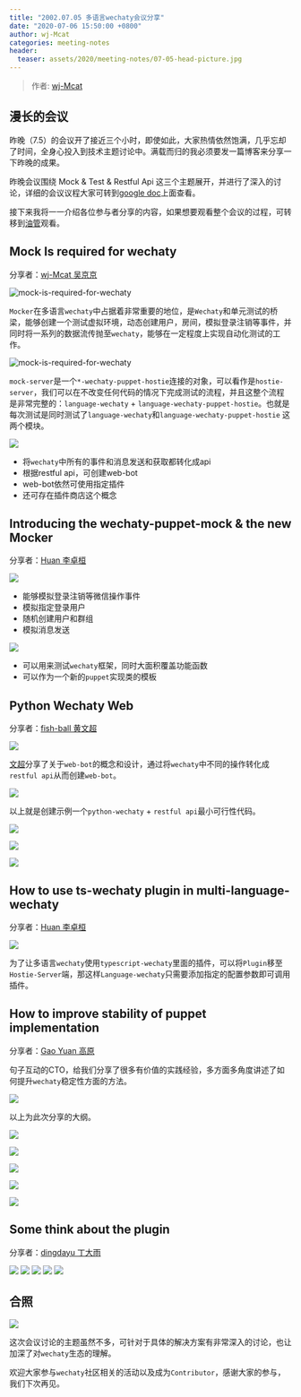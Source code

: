 ```yaml
---
title: "2002.07.05 多语言wechaty会议分享"
date: "2020-07-06 15:50:00 +0800"
author: wj-Mcat
categories: meeting-notes
header:
  teaser: assets/2020/meeting-notes/07-05-head-picture.jpg
---
```


<!-- markdownlint-disable -->
> 作者: [wj-Mcat](https://github.com/wj-Mcat/)

## 漫长的会议

昨晚（7.5）的会议开了接近三个小时，即使如此，大家热情依然饱满，几乎忘却了时间，全身心投入到技术主题讨论中。满载而归的我必须要发一篇博客来分享一下昨晚的成果。

昨晚会议围绕 Mock & Test & Restful Api 这三个主题展开，并进行了深入的讨论，详细的会议议程大家可转到[google doc](https://docs.google.com/document/d/1fVCk8qRYc4RKGMf2UY5HOe07hEhPUOpGC34v88GEFJg/edit#heading=h.85djedyd54di)上面查看。

接下来我将一一介绍各位参与者分享的内容，如果想要观看整个会议的过程，可转移到[油管](https://www.youtube.com/watch?v=qWkv0F_pluQ)观看。

<!--more-->

## Mock Is required for wechaty

分享者：[wj-Mcat 吴京京](https://www.github.com/wj-Mcat/)

![mock-is-required-for-wechaty](/assets/2020/meeting-notes/07-05-mock-is-required.png)

`Mocker`在多语言`wechaty`中占据着非常重要的地位，是`Wechaty`和单元测试的桥梁，能够创建一个测试虚拟环境，动态创建用户，房间，模拟登录注销等事件，并同时将一系列的数据流传抛至`wechaty`，能够在一定程度上实现自动化测试的工作。

![mock-is-required-for-wechaty](/assets/2020/meeting-notes/07-05-mock-server-can-test-more.png)

`mock-server`是一个`*-wechaty-puppet-hostie`连接的对象，可以看作是`hostie-server`，我们可以在不改变任何代码的情况下完成测试的流程，并且这整个流程是非常完整的：`language-wechaty` + `language-wechaty-puppet-hostie`。也就是每次测试是同时测试了`language-wechaty`和`language-wechaty-puppet-hostie` 这两个模块。

![](/assets/2020/meeting-notes/07-05-hook-restful-api.png)

- 将`wechaty`中所有的事件和消息发送和获取都转化成api
- 根据restful api，可创建web-bot
- web-bot依然可使用指定插件
- 还可存在插件商店这个概念

## Introducing the wechaty-puppet-mock & the new Mocker

分享者：[Huan 李卓桓](https://github.com/huan)

![](/assets/2020/meeting-notes/07-05-mocker.png)

- 能够模拟登录注销等微信操作事件
- 模拟指定登录用户
- 随机创建用户和群组
- 模拟消息发送

![](/assets/2020/meeting-notes/07-05-puppet-mock-template.png)

- 可以用来测试`wechaty`框架，同时大面积覆盖功能函数
- 可以作为一个新的`puppet`实现类的模板

## Python Wechaty Web

分享者：[fish-ball 黄文超](https://github.com/fish-ball)

![](/assets/2020/meeting-notes/07-05-python-wechaty-web-functions.png)

[文超](https://github.com/fish-ball)分享了关于`web-bot`的概念和设计，通过将`wechaty`中不同的操作转化成`restful api`从而创建`web-bot`。

![](/assets/2020/meeting-notes/07-05-python-wechaty-web-asyncio.png)

以上就是创建示例一个`python-wechaty` + `restful api`最小可行性代码。

![](/assets/2020/meeting-notes/07-05-python-wechaty-web-bot.png)

![](/assets/2020/meeting-notes/07-05-python-wechaty-restful-api.png)

![](/assets/2020/meeting-notes/07-05-python-wechaty-plugin-page.png)

## How to use ts-wechaty plugin in multi-language-wechaty

分享者：[Huan 李卓桓](https://github.com/huan) 

![](/assets/2020/meeting-notes/07-05-wechaty-plugin-in-server.png)

为了让多语言`wechaty`使用`typescript-wechaty`里面的插件，可以将`Plugin`移至`Hostie-Server`端，那这样`Language-wechaty`只需要添加指定的配置参数即可调用插件。

## How to improve stability of puppet implementation

分享者：[Gao Yuan 高原](https://github.com/windmemory)

句子互动的CTO，给我们分享了很多有价值的实践经验，多方面多角度讲述了如何提升`wechaty`稳定性方面的方法。

![](/assets/2020/meeting-notes/07-05-gao-yuan-agenda.png)

以上为此次分享的大纲。

![](/assets/2020/meeting-notes/07-05-why-puppet-is-not-stable.png)

![](/assets/2020/meeting-notes/07-05-gao-yuan-how-to-define-stable.png)

![](/assets/2020/meeting-notes/07-05-how-to-make-it-stable.png)

![](/assets/2020/meeting-notes/07-05-the-target-of-test.png)

![](/assets/2020/meeting-notes/07-05-user-test.png)

## Some think about the plugin

分享者：[dingdayu 丁大雨](https://github.com/dingdayu)

![](/assets/2020/meeting-notes/07-05-xiaoyu-some-experience.png)
![](/assets/2020/meeting-notes/07-05-xiaoyu-some-think.png)
![](/assets/2020/meeting-notes/07-05-xiaoyu-some-thinking.png)
![](/assets/2020/meeting-notes/07-05-xiaoyu-some-thinking-01.png)
![](/assets/2020/meeting-notes/07-05-xiaoyu-some-thinking-02.png)


## 合照

![](/assets/2020/meeting-notes/07-05-final-smile-picture.png)

这次会议讨论的主题虽然不多，可针对于具体的解决方案有非常深入的讨论，也让加深了对`wechaty`生态的理解。


欢迎大家参与`wechaty`社区相关的活动以及成为`Contributor`，感谢大家的参与，我们下次再见。